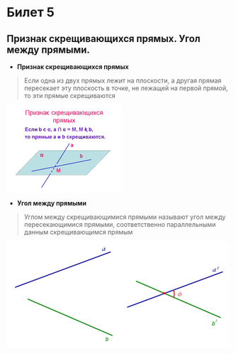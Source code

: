 # Билет 5

## Признак скрещивающихся прямых. Угол между прямыми.

- **Признак скрещивающихся прямых**

> Если одна из двух прямых лежит на плоскости, а другая прямая пересекает эту плоскость в точке, не лежащей на первой прямой, то эти прямые скрещиваются

![Скрещивающиеся прямые](/Math/Геометрия/Картинки/5.1.png)

- **Угол между прямыми**

> Углом между скрещивающимися прямыми называют угол между пересекающимися прямыми, соответственно параллельными данным скрещивающимся прямым

![Скрещивающиеся прямые](/Math/Геометрия/Картинки/5.2.png)
